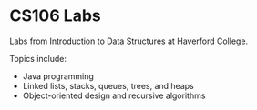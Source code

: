 # CS106 Labs
Labs from Introduction to Data Structures at Haverford College.

Topics include:
- Java programming
- Linked lists, stacks, queues, trees, and heaps
- Object-oriented design and recursive algorithms
